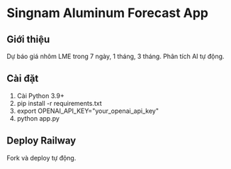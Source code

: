 # Singnam Aluminum Forecast App

## Giới thiệu
Dự báo giá nhôm LME trong 7 ngày, 1 tháng, 3 tháng. Phân tích AI tự động.

## Cài đặt
1. Cài Python 3.9+
2. pip install -r requirements.txt
3. export OPENAI_API_KEY="your_openai_api_key"
4. python app.py

## Deploy Railway
Fork và deploy tự động.
